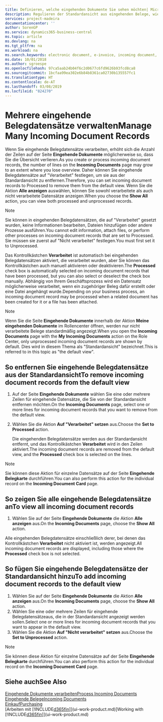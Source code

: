 ```yaml
---
title: Definieren, welche eingehenden Dokumente Sie sehen möchten| Microsoft Docs
description: Regulieren der Standardansicht aus eingehenden Belege, wie Erechnungen, um die Übersicht verarbeiteten und nicht verarbeiteten Datensätzen zu verbessern.
services: project-madeira
documentationcenter: ''
author: SorenGP
ms.service: dynamics365-business-central
ms.topic: article
ms.devlang: na
ms.tgt_pltfrm: na
ms.workload: na
ms.search.keywords: electronic document, e-invoice, incoming document, OCR, ecommerce, document exchange, import invoice
ms.date: 10/01/2018
ms.author: sgroespe
ms.openlocfilehash: 97ca5aab24b04f6c2d0677c6fd9626b93fcd8ca8
ms.sourcegitcommit: 1bcfaa99ea302e6b84b8361ca02730b135557fc1
ms.translationtype: HT
ms.contentlocale: de-AT
ms.lasthandoff: 03/08/2019
ms.locfileid: "824270"
---
```

# <a name="manage-many-incoming-document-records"></a><span data-ttu-id="bfba6-103">Mehrere eingehende Belegdatensätze verwalten</span><span class="sxs-lookup"><span data-stu-id="bfba6-103">Manage Many Incoming Document Records</span></span>
<span data-ttu-id="bfba6-104">Wenn Sie eingehende Belegdatensätze verarbeiten, erhöht sich die Anzahl der Zeilen auf der Seite **Eingehende Dokumente** möglicherweise so, dass Sie die Übersicht verlieren.</span><span class="sxs-lookup"><span data-stu-id="bfba6-104">As you create or process incoming document records, the number of lines on the **Incoming Documents** page may grow to an extent where you lose overview.</span></span> <span data-ttu-id="bfba6-105">Daher können Sie eingehende Belegdatensätze auf "Verarbeitet" festlegen, um sie aus der Standardansicht zu entfernen.</span><span class="sxs-lookup"><span data-stu-id="bfba6-105">Therefore, you can set incoming document records to Processed to remove them from the default view.</span></span> <span data-ttu-id="bfba6-106">Wenn Sie die Aktion **Alle anzeigen** auswählen, können Sie sowohl verarbeitete als auch nicht verarbeitete Datensätze anzeigen.</span><span class="sxs-lookup"><span data-stu-id="bfba6-106">When you choose the **Show All** action, you can view both processed and unprocessed records.</span></span>

> [!NOTE]  
>   <span data-ttu-id="bfba6-107">Sie können in eingehenden Belegdatensätzen, die auf "Verarbeitet" gesetzt wurden, keine Informationen bearbeiten, Dateien hinzufügen oder andere Prozesse ausführen.</span><span class="sxs-lookup"><span data-stu-id="bfba6-107">You cannot edit information, attach files, or perform other processes on incoming document records that are set to Processed.</span></span> <span data-ttu-id="bfba6-108">Sie müssen sie zuerst auf "Nicht verarbeitet" festlegen.</span><span class="sxs-lookup"><span data-stu-id="bfba6-108">You must first set it to Unprocessed.</span></span>

<span data-ttu-id="bfba6-109">Das Kontrollkästchen **Verarbeitet** ist automatisch bei eingehenden Belegdatensätzen aktiviert, die verarbeitet wurden, aber Sie können das Kontrollkästchen auch manuell aktivieren oder deaktivieren.</span><span class="sxs-lookup"><span data-stu-id="bfba6-109">The **Processed** check box is automatically selected on incoming document records that have been processed, but you can also select or deselect the check box manually.</span></span> <span data-ttu-id="bfba6-110">Abhängig von Ihrem Geschäftsprozess wird ein Datensatz möglicherweise verarbeitet, wenn ein zugehöriger Beleg dafür erstellt oder eine Datei angehängt wurde.</span><span class="sxs-lookup"><span data-stu-id="bfba6-110">Depending on your business process, an incoming document record may be processed when a related document has been created for it or a file has been attached.</span></span>

> [!NOTE]  
>   <span data-ttu-id="bfba6-111">Wenn Sie die Seite **Eingehende Dokumente** innerhalb der Aktion **Meine eingehenden Dokumente** im Rollencenter öffnen, werden nur nicht verarbeitete Belege standardmäßig angezeigt.</span><span class="sxs-lookup"><span data-stu-id="bfba6-111">When you open the **Incoming Documents** page with the **My Incoming Documents** action on the Role Center, only unprocessed incoming document records are shown by default.</span></span> <span data-ttu-id="bfba6-112">Dies wird in diesem Thema als "Standardansicht" bezeichnet.</span><span class="sxs-lookup"><span data-stu-id="bfba6-112">This is referred to in this topic as "the default view".</span></span>

## <a name="to-remove-incoming-document-records-from-the-default-view"></a><span data-ttu-id="bfba6-113">So entfernen Sie eingehende Belegdatensätze aus der Standardansicht</span><span class="sxs-lookup"><span data-stu-id="bfba6-113">To remove incoming document records from the default view</span></span>
1. <span data-ttu-id="bfba6-114">Auf der Seite **Eingehende Dokumente** wählen Sie eine oder mehrere Zeilen für eingehende Datensätze, die Sie von der Standardansicht entfernen möchten.</span><span class="sxs-lookup"><span data-stu-id="bfba6-114">On the **Incoming Documents** page, select one or more lines for incoming document records that you want to remove from the default view.</span></span>
2. <span data-ttu-id="bfba6-115">Wählen Sie die Aktion **Auf "Verarbeitet" setzen** aus.</span><span class="sxs-lookup"><span data-stu-id="bfba6-115">Choose the **Set to Processed** action.</span></span>

    <span data-ttu-id="bfba6-116">Die eingehenden Belegdatensätze werden aus der Standardansicht entfernt, und das Kontrollkästchen **Verarbeitet** wird in den Zeilen aktiviert.</span><span class="sxs-lookup"><span data-stu-id="bfba6-116">The incoming document records are removed from the default view, and the **Processed** check box is selected on the lines.</span></span>

> [!NOTE]  
>   <span data-ttu-id="bfba6-117">Sie können diese Aktion für einzelne Datensätze auf der Seite **Eingehende Belegkarte** durchführen.</span><span class="sxs-lookup"><span data-stu-id="bfba6-117">You can also perform this action for the individual record on the **Incoming Document Card** page.</span></span>

## <a name="to-view-all-incoming-document-records"></a><span data-ttu-id="bfba6-118">So zeigen Sie alle eingehende Belegdatensätze an</span><span class="sxs-lookup"><span data-stu-id="bfba6-118">To view all incoming document records</span></span>
1. <span data-ttu-id="bfba6-119">Wählen Sie auf der Seite **Eingehende Dokumente** die Aktion **Alle anzeigen** aus.</span><span class="sxs-lookup"><span data-stu-id="bfba6-119">On the **Incoming Documents** page, choose the **Show All** action.</span></span>

<span data-ttu-id="bfba6-120">Alle eingehenden Belegdatensätze einschließlich derer, bei denen das Kontrollkästchen **Verarbeitet** nicht aktiviert ist, werden angezeigt.</span><span class="sxs-lookup"><span data-stu-id="bfba6-120">All incoming document records are displayed, including those where the **Processed** check box is not selected.</span></span>

## <a name="to-add-incoming-document-records-to-the-default-view"></a><span data-ttu-id="bfba6-121">So fügen Sie eingehende Belegdatensätze der Standardansicht hinzu</span><span class="sxs-lookup"><span data-stu-id="bfba6-121">To add incoming document records to the default view</span></span>
1. <span data-ttu-id="bfba6-122">Wählen Sie auf der Seite **Eingehende Dokumente** die Aktion **Alle anzeigen** aus.</span><span class="sxs-lookup"><span data-stu-id="bfba6-122">On the **Incoming Documents** page, choose the **Show All** action.</span></span>
2. <span data-ttu-id="bfba6-123">Wählen Sie eine oder mehrere Zeilen für eingehende Belegdatensätzeaus, die in der Standardansicht angezeigt werden sollen.</span><span class="sxs-lookup"><span data-stu-id="bfba6-123">Select one or more lines for incoming document records that you want to appear in the default view.</span></span>
3. <span data-ttu-id="bfba6-124">Wählen Sie die Aktion **Auf "Nicht verarbeitet" setzen** aus.</span><span class="sxs-lookup"><span data-stu-id="bfba6-124">Choose the **Set to Unprocessed** action.</span></span>  

> [!NOTE]  
>   <span data-ttu-id="bfba6-125">Sie können diese Aktion für einzelne Datensätze auf der Seite **Eingehende Belegkarte** durchführen.</span><span class="sxs-lookup"><span data-stu-id="bfba6-125">You can also perform this action for the individual record on the **Incoming Document Card** page.</span></span>

## <a name="see-also"></a><span data-ttu-id="bfba6-126">Siehe auch</span><span class="sxs-lookup"><span data-stu-id="bfba6-126">See Also</span></span>
[<span data-ttu-id="bfba6-127">Eingehende Dokumente verarbeiten</span><span class="sxs-lookup"><span data-stu-id="bfba6-127">Process Incoming Documents</span></span>](across-process-income-documents.md)  
[<span data-ttu-id="bfba6-128">Eingehende Belege</span><span class="sxs-lookup"><span data-stu-id="bfba6-128">Incoming Documents</span></span>](across-income-documents.md)  
[<span data-ttu-id="bfba6-129">Einkauf</span><span class="sxs-lookup"><span data-stu-id="bfba6-129">Purchasing</span></span>](purchasing-manage-purchasing.md)  
<span data-ttu-id="bfba6-130">[Arbeiten mit [!INCLUDE[d365fin](includes/d365fin_md.md)]](ui-work-product.md)</span><span class="sxs-lookup"><span data-stu-id="bfba6-130">[Working with [!INCLUDE[d365fin](includes/d365fin_md.md)]](ui-work-product.md)</span></span>

